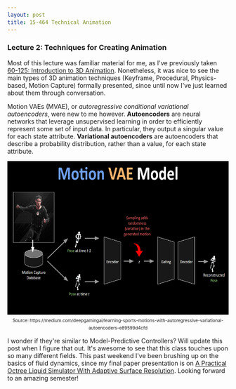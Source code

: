 ```yaml
---
layout: post
title: 15-464 Technical Animation
---
```


### Lecture 2: Techniques for Creating Animation

Most of this lecture was familiar material for me, as I've previously taken
[60-125: Introduction to 3D Animation](http://cmuanimation.weebly.com/).
Nonetheless, it was nice to see the main types of 3D animation techniques
(Keyframe, Procedural, Physics-based, Motion Capture) formally presented, since
until now I've just learned about them through conversation.

Motion VAEs (MVAE), or _autoregressive conditional variational autoencoders_,
were new to me however. **Autoencoders** are neural networks that leverage
unsupervised learning in order to efficiently represent some set of input data.
In particular, they output a singular value for each state attribute.
**Variational autoencoders** are autoencoders that describe a probability
distribution, rather than a value, for each state attribute.

<center><img src="../images/model_VAE.png" style="height:350px"></center>
<center><span style="font-size:10px">Source: https://medium.com/deepgamingai/learning-sports-motions-with-autoregressive-variational-autoencoders-e89599d4cfd</span></center>

I wonder if they're similar to Model-Predictive Controllers? Will update this
post when I figure that out.
It's awesome to see that this class touches upon so many different fields. This
past weekend I've been brushing up on the basics of fluid dynamics, since my
final paper presentation is on [A Practical Octree Liquid Simulator With Adaptive
Surface Resolution](https://cs.uwaterloo.ca/~c2batty/papers/Ando2020/Ando2020.pdf).
Looking forward to an amazing semester!
